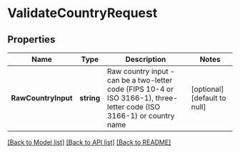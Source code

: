 # ValidateCountryRequest

## Properties
Name | Type | Description | Notes
------------ | ------------- | ------------- | -------------
**RawCountryInput** | **string** | Raw country input - can be a two-letter code (FIPS 10-4 or ISO 3166-1), three-letter code (ISO 3166-1) or country name | [optional] [default to null]

[[Back to Model list]](../README.md#documentation-for-models) [[Back to API list]](../README.md#documentation-for-api-endpoints) [[Back to README]](../README.md)


